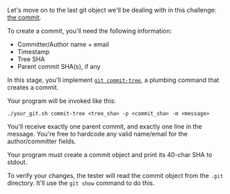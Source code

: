 Let's move on to the last git object we'll be dealing with in this
challenge: [the commit](https://git-scm.com/book/en/v2/Git-Internals-Git-Objects#_git_commit_objects).

To create a commit, you'll need the following information:

- Committer/Author name + email
- Timestamp
- Tree SHA
- Parent commit SHA(s), if any

In this stage, you'll implement [`git
commit-tree`](https://git-scm.com/docs/git-commit-tree), a plumbing
command that creates a commit.

Your program will be invoked like this:

```
./your_git.sh commit-tree <tree_sha> -p <commit_sha> -m <message>
```

You'll receive exactly one parent commit, and exactly one line in the
message. You're free to hardcode any valid name/email for the
author/committer fields.

Your program must create a commit object and print its 40-char SHA to
stdout.

To verify your changes, the tester will read the commit object from the
`.git` directory. It'll use the `git show` command to do this.
